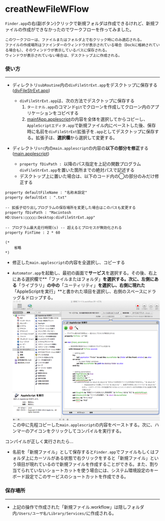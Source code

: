 creatNewFileWFlow
=======
`Finder.app`の右(副ボタン)クリックで新規フォルダは作成できるけれど、新規ファイルの作成ができなかったのでワークフローを作ってみました。  

    このワークフローは、ファイルまたはフォルダ上で右クリック時にのみ適応される。  
    ファイルの作成場所はファインダーのウィンドウが表示されている場合（Dockに格納されている場合も）、そのウィンドウが表示しているパスに保存される。  
    ウィンドウが表示されていない場合は、デスクトップ上に作成される。
### 使い方 ###
-------------
* ディレクトリ`subRoutine`内の`divFileStrExt.app`をデスクトップに保存する ([divFileStrExt.app][sub])
	* `divFileStrExt.app`は、次の方法でデスクトップに保存する
		1. `ターミナル.app`のコマンド`git`でクローンを作成してクローン内のアプリケーションをコピペする
		2. [mainfApp.applescript][appsc]の内容を全体を選択してからコピーし、`AppleScriptエディタ.app`で新規ファイル内にペーストした後、保存時に名前を`divFileStrExt`拡張子を`.app`としてデスクトップに保存する。拡張子は、**選択欄**から選択して変更する。

* ディレクトリ`src`内の`main.applescript`の内容の**以下の部分を修正**する ([main.applescript][main])
	* `property fDivPath : `以降のパス指定を上記の関数プログラム`divFileStrExt.app`を置いた箇所までの絶対パスで記述する  
	* デスクトップ上に置いた場合は、以下のコード内の◯の部分のみだけ修正する

```applescript
property defaultFileName : "名称未設定"
property defaultExt : ".txt"

-- 拡張子切り出しプログラムの保存場所を変更した場合はこのパスも変更する
property fDivPath : "Macintosh HD:Users:◯◯◯◯◯:Desktop:divFileStrExt.app"

-- プログラム最大走行時間(s) -- 超えるとプロセスが無効化される
property FinTime : 2 * 60

(*
	省略
*)
```

* 修正した`main.applescript`の内容を全選択し、コピーする

* `Automator.app`を起動し、最初の画面で**サービス**を選択する。その後、右上にある選択欄で**「ファイルまたはフォルダ」**を選択する。次に、左側にある**「ライブラリ」**の中の**「ユーティリティ」**を選択し、右側に現れた**「AppleScriptを実行」**と書かれた項目を選択し、右側のスペースにドラッグ＆ドロップする。![workflow](work.png)この中に先程コピーした`main.applescript`の内容をペーストする。次に、ハンマーのアイコンをクリックしてコンパイルを実行する。
  
コンパイルが正しく実行されたら...

* 名前を「新規ファイル」として保存すると`Finder.app`でファイルもしくはフォルダ上にカーソルがある状態で右クリックをすると「新規ファイル」という項目が現れているので新規ファイルを作成することができる。また、割り当てられていないショートカットを使う場合には、システム環境設定のキーボード設定でこのサービスのショートカットを作成できる。

### 保存場所 ###
---------------
* 上記の操作で作成された「新規ファイル.workflow」は隠しフォルダ内`/Users/ユーザ名/Library/Services/`に作成される。

[sub]: https://github.com/mickey305/ApplescriptWorkflow/tree/master/createNewFileWFlow/subRoutine
[main]: https://github.com/mickey305/ApplescriptWorkflow/blob/master/createNewFileWFlow/src/main.applescript
[appsc]: https://github.com/mickey305/ApplescriptWorkflow/blob/master/createNewFileWFlow/subRoutine/mainfApp.applescript